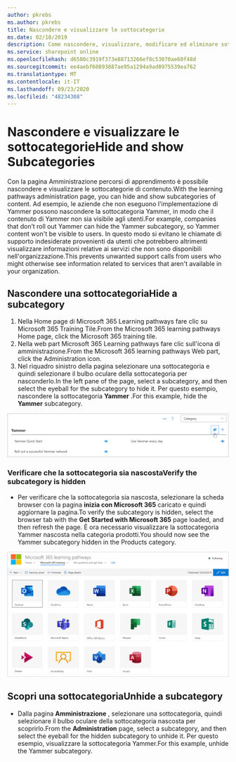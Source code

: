 ```yaml
---
author: pkrebs
ms.author: pkrebs
title: Nascondere e visualizzare le sottocategorie
ms.date: 02/18/2019
description: Come nascondere, visualizzare, modificare ed eliminare sottocategorie
ms.service: sharepoint online
ms.openlocfilehash: d6580c3919f373e88713266ef8c53070ae60f48d
ms.sourcegitcommit: ee4aebf60893887ae95a1294a9ad8975539ea762
ms.translationtype: MT
ms.contentlocale: it-IT
ms.lasthandoff: 09/23/2020
ms.locfileid: "48234308"
---
```

# <a name="hide-and-show-subcategories"></a><span data-ttu-id="65168-103">Nascondere e visualizzare le sottocategorie</span><span class="sxs-lookup"><span data-stu-id="65168-103">Hide and show Subcategories</span></span>

<span data-ttu-id="65168-104">Con la pagina Amministrazione percorsi di apprendimento è possibile nascondere e visualizzare le sottocategorie di contenuto.</span><span class="sxs-lookup"><span data-stu-id="65168-104">With the learning pathways administration page, you can hide and show subcategories of content.</span></span> <span data-ttu-id="65168-105">Ad esempio, le aziende che non eseguono l'implementazione di Yammer possono nascondere la sottocategoria Yammer, in modo che il contenuto di Yammer non sia visibile agli utenti.</span><span class="sxs-lookup"><span data-stu-id="65168-105">For example, companies that don’t roll out Yammer can hide the Yammer subcategory, so Yammer content won't be visible to users.</span></span> <span data-ttu-id="65168-106">In questo modo si evitano le chiamate di supporto indesiderate provenienti da utenti che potrebbero altrimenti visualizzare informazioni relative ai servizi che non sono disponibili nell'organizzazione.</span><span class="sxs-lookup"><span data-stu-id="65168-106">This prevents unwanted support calls from users who might otherwise see information related to services that aren't available in your organization.</span></span>

## <a name="hide-a-subcategory"></a><span data-ttu-id="65168-107">Nascondere una sottocategoria</span><span class="sxs-lookup"><span data-stu-id="65168-107">Hide a subcategory</span></span> 

1. <span data-ttu-id="65168-108">Nella Home page di Microsoft 365 Learning pathways fare clic su Microsoft 365 Training Tile.</span><span class="sxs-lookup"><span data-stu-id="65168-108">From the Microsoft 365 learning pathways Home page, click the Microsoft 365 training tile.</span></span>
2. <span data-ttu-id="65168-109">Nella web part Microsoft 365 Learning pathways fare clic sull'icona di amministrazione.</span><span class="sxs-lookup"><span data-stu-id="65168-109">From the Microsoft 365 learning pathways Web part, click the Administration icon.</span></span> 
3. <span data-ttu-id="65168-110">Nel riquadro sinistro della pagina selezionare una sottocategoria e quindi selezionare il bulbo oculare della sottocategoria per nasconderlo.</span><span class="sxs-lookup"><span data-stu-id="65168-110">In the left pane of the page, select a subcategory, and then select the eyeball for the subcategory to hide it.</span></span> <span data-ttu-id="65168-111">Per questo esempio, nascondere la sottocategoria **Yammer** .</span><span class="sxs-lookup"><span data-stu-id="65168-111">For this example, hide the **Yammer** subcategory.</span></span>  

![cg-hidesubcat.png](media/cg-hidesubcat.png)

### <a name="verify-the-subcategory-is-hidden"></a><span data-ttu-id="65168-113">Verificare che la sottocategoria sia nascosta</span><span class="sxs-lookup"><span data-stu-id="65168-113">Verify the subcategory is hidden</span></span>
- <span data-ttu-id="65168-114">Per verificare che la sottocategoria sia nascosta, selezionare la scheda browser con la pagina **inizia con Microsoft 365** caricato e quindi aggiornare la pagina.</span><span class="sxs-lookup"><span data-stu-id="65168-114">To verify the subcategory is hidden, select the browser tab with the **Get Started with Microsoft 365** page loaded, and then refresh the page.</span></span> <span data-ttu-id="65168-115">È ora necessario visualizzare la sottocategoria Yammer nascosta nella categoria prodotti.</span><span class="sxs-lookup"><span data-stu-id="65168-115">You should now see the Yammer subcategory hidden in the Products category.</span></span> 

![cg-hidesubcatrefresh.png](media/cg-hidesubcatrefresh.png)

## <a name="unhide-a-subcategory"></a><span data-ttu-id="65168-117">Scopri una sottocategoria</span><span class="sxs-lookup"><span data-stu-id="65168-117">Unhide a subcategory</span></span> 

- <span data-ttu-id="65168-118">Dalla pagina **Amministrazione** , selezionare una sottocategoria, quindi selezionare il bulbo oculare della sottocategoria nascosta per scoprirlo.</span><span class="sxs-lookup"><span data-stu-id="65168-118">From the **Administration** page, select a subcategory, and then select the eyeball for the hidden subcategory to unhide it.</span></span> <span data-ttu-id="65168-119">Per questo esempio, visualizzare la sottocategoria Yammer.</span><span class="sxs-lookup"><span data-stu-id="65168-119">For this example, unhide the Yammer subcategory.</span></span>
